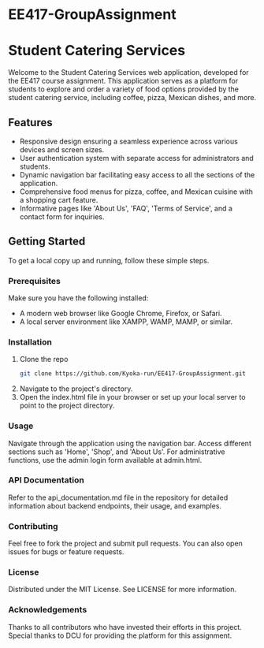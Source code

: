 # EE417-GroupAssignment
# Student Catering Services

Welcome to the Student Catering Services web application, developed for the EE417 course assignment. This application serves as a platform for students to explore and order a variety of food options provided by the student catering service, including coffee, pizza, Mexican dishes, and more.

## Features

- Responsive design ensuring a seamless experience across various devices and screen sizes.
- User authentication system with separate access for administrators and students.
- Dynamic navigation bar facilitating easy access to all the sections of the application.
- Comprehensive food menus for pizza, coffee, and Mexican cuisine with a shopping cart feature.
- Informative pages like 'About Us', 'FAQ', 'Terms of Service', and a contact form for inquiries.

## Getting Started

To get a local copy up and running, follow these simple steps.

### Prerequisites

Make sure you have the following installed:
- A modern web browser like Google Chrome, Firefox, or Safari.
- A local server environment like XAMPP, WAMP, MAMP, or similar.

### Installation

1. Clone the repo
   ```sh
   git clone https://github.com/Kyoka-run/EE417-GroupAssignment.git
2. Navigate to the project's directory.
3. Open the index.html file in your browser or set up your local server to point to the project directory.
   
### Usage
Navigate through the application using the navigation bar. Access different sections such as 'Home', 'Shop', and 'About Us'. For administrative functions, use the admin login form available at admin.html.

### API Documentation
Refer to the api_documentation.md file in the repository for detailed information about backend endpoints, their usage, and examples.

### Contributing
Feel free to fork the project and submit pull requests. You can also open issues for bugs or feature requests.

### License
Distributed under the MIT License. See LICENSE for more information.

### Acknowledgements
Thanks to all contributors who have invested their efforts in this project.
Special thanks to DCU for providing the platform for this assignment.
